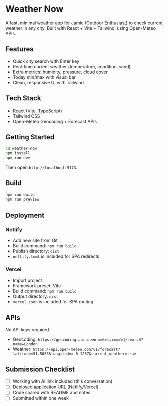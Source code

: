 # Weather Now

A fast, minimal weather app for Jamie (Outdoor Enthusiast) to check current weather in any city. Built with React + Vite + Tailwind, using Open-Meteo APIs.

## Features
- Quick city search with Enter key
- Real-time current weather (temperature, condition, wind)
- Extra metrics: humidity, pressure, cloud cover
- Today min/max with visual bar
- Clean, responsive UI with Tailwind

## Tech Stack
- React (Vite, TypeScript)
- Tailwind CSS
- Open-Meteo Geocoding + Forecast APIs

## Getting Started
```bash
cd weather-now
npm install
npm run dev
```
Then open `http://localhost:5173`.

## Build
```bash
npm run build
npm run preview
```

## Deployment
### Netlify
- Add new site from Git
- Build command: `npm run build`
- Publish directory: `dist`
- `netlify.toml` is included for SPA redirects

### Vercel
- Import project
- Framework preset: Vite
- Build command: `npm run build`
- Output directory: `dist`
- `vercel.json` is included for SPA routing

## APIs
No API keys required.
- Geocoding: `https://geocoding-api.open-meteo.com/v1/search?name=London`
- Weather: `https://api.open-meteo.com/v1/forecast?latitude=51.5085&longitude=-0.1257&current_weather=true`

## Submission Checklist
- [ ] Working with AI link included (this conversation)
- [ ] Deployed application URL (Netlify/Vercel)
- [ ] Code shared with README and notes
- [ ] Submitted within one week
